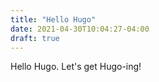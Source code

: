 ```yaml
---
title: "Hello Hugo"
date: 2021-04-30T10:04:27-04:00
draft: true
---
```


Hello Hugo. Let's get Hugo-ing!